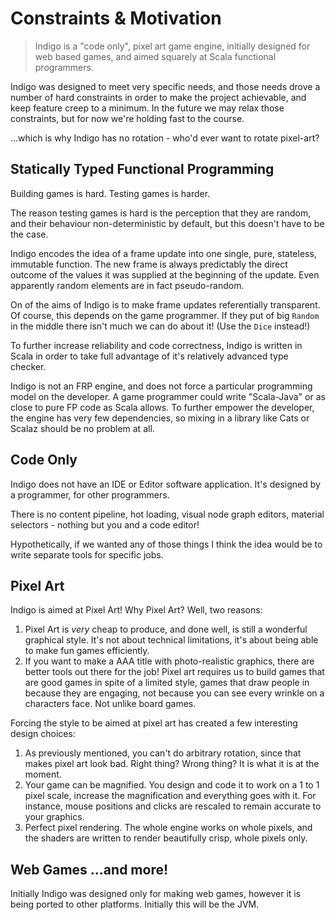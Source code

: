 # Constraints & Motivation

> Indigo is a "code only", pixel art game engine, initially designed for web based games, and aimed squarely at Scala functional programmers.

Indigo was designed to meet very specific needs, and those needs drove a number of hard constraints in order to make the project achievable, and keep feature creep to a minimum. In the future we may relax those constraints, but for now we're holding fast to the course.

...which is why Indigo has no rotation - who'd ever want to rotate pixel-art?

## Statically Typed Functional Programming

Building games is hard. Testing games is harder.

The reason testing games is hard is the perception that they are random, and their behaviour non-deterministic by default, but this doesn't have to be the case.

Indigo encodes the idea of a frame update into one single, pure, stateless, immutable function. The new frame is always predictably the direct outcome of the values it was supplied at the beginning of the update. Even apparently random elements are in fact pseudo-random.

On of the aims of Indigo is to make frame updates referentially transparent. Of course, this depends on the game programmer. If they put of big `Random` in the middle there isn't much we can do about it! (Use the `Dice` instead!)

To further increase reliability and code correctness, Indigo is written in Scala in order to take full advantage of it's relatively advanced type checker.

Indigo is not an FRP engine, and does not force a particular programming model on the developer. A game programmer could write "Scala-Java" or as close to pure FP code as Scala allows. To further empower the developer, the engine has very few dependencies, so mixing in a library like Cats or Scalaz should be no problem at all.

## Code Only

Indigo does not have an IDE or Editor software application. It's designed by a programmer, for other programmers.

There is no content pipeline, hot loading, visual node graph editors, material selectors - nothing but you and a code editor!

Hypothetically, if we wanted any of those things I think the idea would be to write separate tools for specific jobs.

## Pixel Art

Indigo is aimed at Pixel Art! Why Pixel Art? Well, two reasons:

1. Pixel Art is *very* cheap to produce, and done well, is still a wonderful graphical style. It's not about technical limitations, it's about being able to make fun games efficiently.
1. If you want to make a AAA title with photo-realistic graphics, there are better tools out there for the job! Pixel art requires us to build games that are good games in spite of a limited style, games that draw people in because they are engaging, not because you can see every wrinkle on a characters face. Not unlike board games.

Forcing the style to be aimed at pixel art has created a few interesting design choices:

1. As previously mentioned, you can't do arbitrary rotation, since that makes pixel art look bad. Right thing? Wrong thing? It is what it is at the moment.
1. Your game can be magnified. You design and code it to work on a 1 to 1 pixel scale, increase the magnification and everything goes with it. For instance, mouse positions and clicks are rescaled to remain accurate to your graphics.
1. Perfect pixel rendering. The whole engine works on whole pixels, and the shaders are written to render beautifully crisp, whole pixels only.

## Web Games ...and more!

Initially Indigo was designed only for making web games, however it is being ported to other platforms. Initially this will be the JVM.
